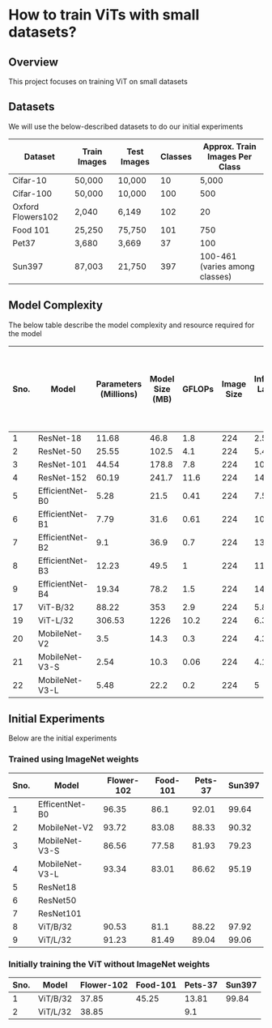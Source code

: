
# How to train ViTs with small datasets?

## Overview

This project focuses on training ViT on small datasets

## Datasets

We will use the below-described datasets to do our initial experiments

| Dataset           | Train Images | Test Images | Classes | Approx. Train Images Per Class |
|-------------------|--------------|-------------|---------|--------------------------------|
| Cifar-10          | 50,000       | 10,000      | 10      | 5,000                          |
| Cifar-100         | 50,000       | 10,000      | 100     | 500                            |
| Oxford Flowers102 | 2,040        | 6,149       | 102     | 20                             |
| Food 101          | 25,250       | 75,750      | 101     | 750                            |
| Pet37             | 3,680        | 3,669       | 37      | 100                            |
| Sun397            | 87,003       | 21,750      | 397     | 100-461 (varies among classes) |


## Model Complexity

The below table describe the model complexity and resource required for the model 

| Sno. | Model           | Parameters (Millions) | Model Size (MB) | GFLOPs | Image Size | Inference Latency (ms) | GPU Memory Consumption for batch size 32 (MB) | Time to train 1 batch size of 32 (ms) |
|------|-----------------|-----------------------|-----------------|--------|------------|------------------------|--------------------------------------------|-------------------------------------|
| 1    | ResNet-18       | 11.68                 | 46.8            | 1.8    | 224        | 2.57                   | 2194                                       | 41                                  |
| 2    | ResNet-50       | 25.55                 | 102.5           | 4.1    | 224        | 5.47                   | 4624                                       | 123                                 |
| 3    | ResNet-101      | 44.54                 | 178.8           | 7.8    | 224        | 10.6                   | 6084                                       | 200                                 |
| 4    | ResNet-152      | 60.19                 | 241.7           | 11.6   | 224        | 14.4                   | 7866                                       | 285                                 |
| 5    | EfficientNet-B0 | 5.28                  | 21.5            | 0.41   | 224        | 7.51                   | 4254                                       | 74                                  |
| 6    | EfficientNet-B1 | 7.79                  | 31.6            | 0.61   | 224        | 10.27                  | 5398                                       | 105                                 |
| 7    | EfficientNet-B2 | 9.1                   | 36.9            | 0.7    | 224        | 13.49                  | 5570                                       | 111                                 |
| 8    | EfficientNet-B3 | 12.23                 | 49.5            | 1      | 224        | 11.39                  | 6876                                       | 143                                 |
| 9    | EfficientNet-B4 | 19.34                 | 78.2            | 1.5    | 224        | 14.34                  | 8760                                       | 195                                 |
| 17   | ViT-B/32        | 88.22                 | 353             | 2.9    | 224        | 5.8                    | 3714                                       | 112                                 |
| 19   | ViT-L/32        | 306.53                | 1226            | 10.2   | 224        | 6.3                    | 8774                                       | 350                                 |
| 20   | MobileNet-V2    | 3.5                   | 14.3            | 0.3    | 224        | 4.3                    | 3822                                       | 55                                  |
| 21   | MobileNet-V3-S  | 2.54                  | 10.3            | 0.06   | 224        | 4.1                    | 1718                                       | 21                                  |
| 22   | MobileNet-V3-L  | 5.48                  | 22.2            | 0.2    | 224        | 5                      | 2866                                       | 42                                  |




## Initial Experiments

Below are the initial experiments 

### Trained using ImageNet weights 

| Sno. | Model           | Flower-102 | Food-101 | Pets-37 | Sun397 |
| ---- | --------------- | ---------- | -------- | ------- | ------ |
| 1    | EfficentNet-B0  | 96.35      | 86.1     | 92.01   | 99.64  |
| 2    | MobileNet-V2    | 93.72      | 83.08    | 88.33   | 90.32  |
| 3    | MobileNet-V3-S  | 86.56      | 77.58    | 81.93   | 79.23  |
| 4    | MobileNet-V3-L  | 93.34      | 83.01    | 86.62   | 95.19  |
| 5    | ResNet18         |            |          |         |        |
| 6    | ResNet50         |            |          |         |        |
| 7    | ResNet101        |            |          |         |        |
| 8    | ViT/B/32         | 90.53      | 81.1     | 88.22   | 97.92  |
| 9    | ViT/L/32         | 91.23      | 81.49    | 89.04   | 99.06  |

### Initially training the ViT without ImageNet weights

| Sno. | Model      | Flower-102 | Food-101 | Pets-37 | Sun397 |
| ---- | ---------- | ---------- | -------- | ------- | ------ |
| 1    | ViT/B/32   | 37.85      | 45.25    | 13.81   | 99.84  |
| 2    | ViT/L/32   | 38.85      |          | 9.1     |        |






